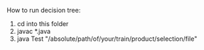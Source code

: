How to run decision tree:

1. cd into this folder
2. javac *.java
3. java Test "/absolute/path/of/your/train/product/selection/file"